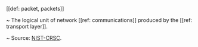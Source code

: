 [[def: packet, packets]]

~ The logical unit of network [[ref: communications]] produced by the [[ref: transport layer]].

~ Source: [NIST-CRSC](https://csrc.nist.gov/glossary/term/packet).

